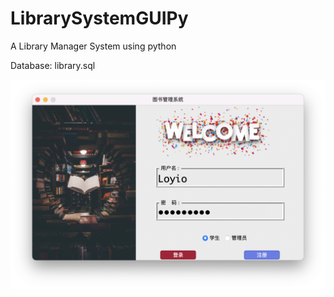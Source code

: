 # LibrarySystemGUIPy
A Library Manager System using python



Database: library.sql



![login-register](image-screenshot/login-register.png)

